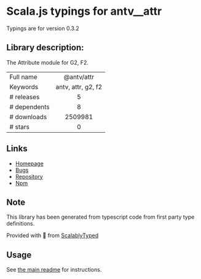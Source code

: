 
# Scala.js typings for antv__attr

Typings are for version 0.3.2

## Library description:
The Attribute module for G2, F2.

|                    |                 |
| ------------------ | :-------------: |
| Full name          | @antv/attr |
| Keywords           | antv, attr, g2, f2 |
| # releases         | 5 |
| # dependents       | 8 |
| # downloads        | 2509981 |
| # stars            | 0 |

## Links
- [Homepage](https://github.com/antvis/attr#readme)
- [Bugs](https://github.com/antvis/attr/issues)
- [Repository](https://github.com/antvis/attr)
- [Npm](https://www.npmjs.com/package/%40antv%2Fattr)
    


## Note
This library has been generated from typescript code from first party type definitions.

Provided with :purple_heart: from [ScalablyTyped](https://github.com/oyvindberg/ScalablyTyped)

## Usage
See [the main readme](../../readme.md) for instructions.


